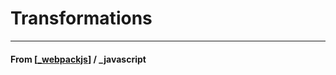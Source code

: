 # Transformations

---

#### **From** [[_webpackjs]] / \_javascript

[//begin]: # "Autogenerated link references for markdown compatibility"
[_webpackjs]: _webpackjs "Webpack"
[//end]: # "Autogenerated link references"
